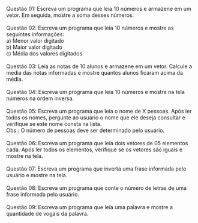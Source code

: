 Questão 01: Escreva um programa que leia 10 números e armazene em um vetor. Em
seguida, mostre a soma desses números.</br></br>
Questão 02: Escreva um programa que leia 10 números e mostre as seguintes
informações:</br>
a) Menor valor digitado</br>
b) Maior valor digitado</br>
c) Média dos valores digitados</br></br>
Questão 03: Leia as notas de 10 alunos e armazene em um vetor. Calcule a media das
notas informadas e mostre quantos alunos ficaram acima da média.</br></br>
Questão 04: Escreva um programa que leia 10 números e mostre na tela números na
ordem inversa.</br></br>
Questão 05: Escreva um programa que leia o nome de X pessoas. Após ler todos os
nomes, pergunte ao usuário o nome que ele deseja consultar e verifique se este nome
consta na lista.</br>
Obs.: O número de pessoas deve ser determinado pelo usuário.</br></br>
Questão 06: Escreva um programa que leia dois vetores de 05 elementos cada. Após ler
todos os elementos, verifique se os vetores são iguais e mostre na tela.</br></br>
Questão 07: Escreva um programa que inverta uma frase informada pelo usuário e
mostre na tela.</br></br>
Questão 08: Escreva um programa que conte o número de letras de uma frase
informada pelo usuário.</br></br>
Questão 09: Escreva um programa que leia uma palavra e mostre a quantidade de
vogais da palavra.
